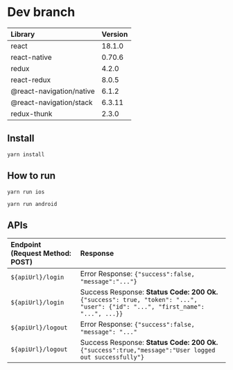 # Dev branch

| Library                  | Version |
|:-------------------------|:--------|
| react                    | 18.1.0 |
| react-native             | 0.70.6 |
| redux                    | 4.2.0   |
| react-redux              | 8.0.5   |
| @react-navigation/native | 6.1.2   |
| @react-navigation/stack  | 6.3.11   |
| redux-thunk              | 2.3.0   |

## Install
```
yarn install
```

## How to run
```
yarn run ios
```

```
yarn run android
```
## APIs
| Endpoint (Request Method: POST) | Response                                                                                                                        |
|:--------------------------------|:--------------------------------------------------------------------------------------------------------------------------------|
| `${apiUrl}/login`               | Error Response: `{"success":false, "message":"..."}`                                                                            |
| `${apiUrl}/login`               | Success Response: **Status Code: 200 Ok.** `{"success": true, "token": "...", "user": {"id": "...", "first_name": "...", ...}}` |
| `${apiUrl}/logout`              | Error Response: `{"success":false, "message": "..."`                                                                            |
| `${apiUrl}/logout`              | Success Response: **Status Code: 200 Ok.** `{"success":true,"message":"User logged out successfully"} `                         |
